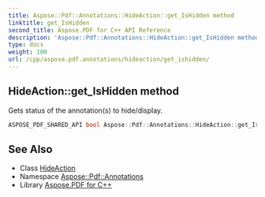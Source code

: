 ```yaml
---
title: Aspose::Pdf::Annotations::HideAction::get_IsHidden method
linktitle: get_IsHidden
second_title: Aspose.PDF for C++ API Reference
description: 'Aspose::Pdf::Annotations::HideAction::get_IsHidden method. Gets status of the annotation(s) to hide/display in C++.'
type: docs
weight: 100
url: /cpp/aspose.pdf.annotations/hideaction/get_ishidden/
---
```

## HideAction::get_IsHidden method


Gets status of the annotation(s) to hide/display.

```cpp
ASPOSE_PDF_SHARED_API bool Aspose::Pdf::Annotations::HideAction::get_IsHidden()
```

## See Also

* Class [HideAction](../)
* Namespace [Aspose::Pdf::Annotations](../../)
* Library [Aspose.PDF for C++](../../../)
